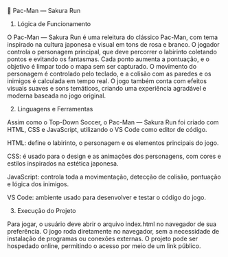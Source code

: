 👾 Pac-Man — Sakura Run
1. Lógica de Funcionamento

O Pac-Man — Sakura Run é uma releitura do clássico Pac-Man, com tema inspirado na cultura japonesa e visual em tons de rosa e branco.
O jogador controla o personagem principal, que deve percorrer o labirinto coletando pontos e evitando os fantasmas. Cada ponto aumenta a pontuação, e o objetivo é limpar todo o mapa sem ser capturado.
O movimento do personagem é controlado pelo teclado, e a colisão com as paredes e os inimigos é calculada em tempo real.
O jogo também conta com efeitos visuais suaves e sons temáticos, criando uma experiência agradável e moderna baseada no jogo original.

2. Linguagens e Ferramentas

Assim como o Top-Down Soccer, o Pac-Man — Sakura Run foi criado com HTML, CSS e JavaScript, utilizando o VS Code como editor de código.

HTML: define o labirinto, o personagem e os elementos principais do jogo.

CSS: é usado para o design e as animações dos personagens, com cores e estilos inspirados na estética japonesa.

JavaScript: controla toda a movimentação, detecção de colisão, pontuação e lógica dos inimigos.

VS Code: ambiente usado para desenvolver e testar o código do jogo.

3. Execução do Projeto

Para jogar, o usuário deve abrir o arquivo index.html no navegador de sua preferência.
O jogo roda diretamente no navegador, sem a necessidade de instalação de programas ou conexões externas.
O projeto pode ser hospedado online, permitindo o acesso por meio de um link público.
